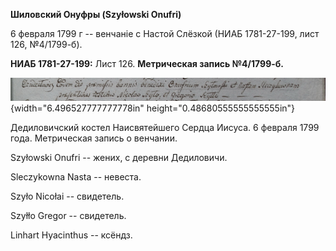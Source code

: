 **Шиловский Онуфры (Szyłowski Onufri)**

6 февраля 1799 г -- венчаніе с Настой Слёзкой (НИАБ 1781-27-199, лист
126, №4/1799-б).

**НИАБ 1781-27-199:** Лист 126. **Метрическая запись №4/1799-б.**

![](./media/ee996cb8136f10d6b74da45bfa4e4bf5bc7d1f0a.png){width="6.496527777777778in"
height="0.48680555555555555in"}

Дедиловичский костел Наисвятейшего Сердца Иисуса. 6 февраля 1799 года.
Метрическая запись о венчании.

Szyłowski Onufri -- жених, с деревни Дедиловичи.

Sleczykowna Nasta -- невеста.

Szyło Nicołai -- свидетель.

Szyłło Gregor -- свидетель.

Linhart Hyacinthus -- ксёндз.

